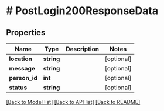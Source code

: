 # # PostLogin200ResponseData

## Properties

Name | Type | Description | Notes
------------ | ------------- | ------------- | -------------
**location** | **string** |  | [optional]
**message** | **string** |  | [optional]
**person_id** | **int** |  | [optional]
**status** | **string** |  | [optional]

[[Back to Model list]](../../README.md#models) [[Back to API list]](../../README.md#endpoints) [[Back to README]](../../README.md)
